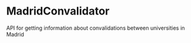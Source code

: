 # MadridConvalidator
API for getting information about convalidations between universities in Madrid

